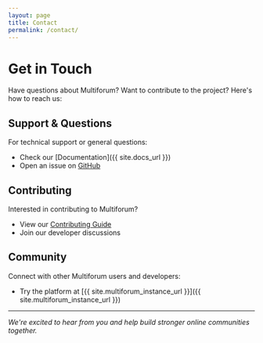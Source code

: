 ```yaml
---
layout: page
title: Contact
permalink: /contact/
---
```


# Get in Touch

Have questions about Multiforum? Want to contribute to the project? Here's how to reach us:

## Support & Questions

For technical support or general questions:
- Check our [Documentation]({{ site.docs_url }})
- Open an issue on [GitHub](https://github.com/gennit-project/multiforum-nuxt)

## Contributing

Interested in contributing to Multiforum?
- View our [Contributing Guide](https://github.com/gennit-project/multiforum-nuxt/blob/main/CONTRIBUTING.md)
- Join our developer discussions

## Community

Connect with other Multiforum users and developers:
- Try the platform at [{{ site.multiforum_instance_url }}]({{ site.multiforum_instance_url }})

---

*We're excited to hear from you and help build stronger online communities together.*